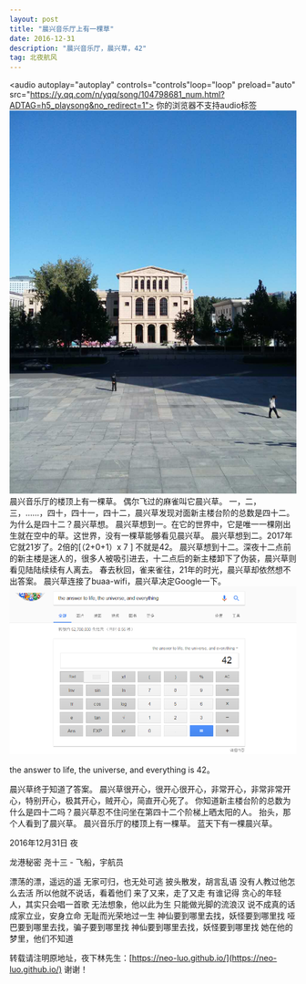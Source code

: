 ```yaml
---
layout: post
title: "晨兴音乐厅上有一棵草"
date: 2016-12-31 
description: "晨兴音乐厅，晨兴草，42"
tag: 北夜航风 
---   
```

<audio autoplay="autoplay" controls="controls"loop="loop" preload="auto"
            src="https://y.qq.com/n/yqq/song/104798681_num.html?ADTAG=h5_playsong&no_redirect=1">
      你的浏览器不支持audio标签
</audio>
 ![](/images/posts/20161231/chenxing.jpg)
晨兴音乐厅的楼顶上有一棵草。
偶尔飞过的麻雀叫它晨兴草。
一，二，三，……，四十，四十一，四十二，晨兴草发现对面新主楼台阶的总数是四十二。
为什么是四十二？晨兴草想。
晨兴草想到一。在它的世界中，它是唯一一棵刚出生就在空中的草。这世界，没有一棵草能够看见晨兴草。
晨兴草想到二。2017年它就21岁了。2倍的[（2+0+1）x 7 ] 不就是42。
晨兴草想到十二。深夜十二点前的新主楼是迷人的，很多人被吸引进去，十二点后的新主楼卸下了伪装，晨兴草则看见陆陆续续有人离去。
春去秋回，雀来雀往，21年的时光，晨兴草却依然想不出答案。
晨兴草连接了buaa-wifi，晨兴草决定Google一下。
 ![](/images/posts/20161231/42.png)

the answer to life, the universe, and everything is 42。

晨兴草终于知道了答案。
晨兴草很开心，很开心很开心，非常开心，非常非常开心，特别开心，极其开心，贼开心，简直开心死了。
你知道新主楼台阶的总数为什么是四十二吗？晨兴草忍不住问坐在第四十二个阶梯上晒太阳的人。
抬头，那个人看到了晨兴草。
晨兴音乐厅的楼顶上有一棵草。
蓝天下有一棵晨兴草。
<p> </p>
2016年12月31日 夜

龙港秘密
尧十三 - 飞船，宇航员


漂荡的漂，遥远的遥
无家可归，也无处可逃
披头散发，胡言乱语
没有人教过他怎么去活
所以他就不说话，看着他们
来了又来，走了又走
有谁记得
贪心的年轻人，其实只会唱一首歌
无法想象，他以此为生
只能做光脚的流浪汉
说不成真的话
成家立业，安身立命
无耻而光荣地过一生
神仙要到哪里去找，妖怪要到哪里找
哑巴要到哪里去找，骗子要到哪里找
神仙要到哪里去找，妖怪要到哪里找
她在他的梦里，他们不知道


<p> </p>

转载请注明原地址，夜下林先生：[https://neo-luo.github.io/](https://neo-luo.github.io/) 谢谢！
